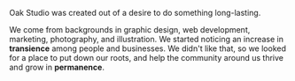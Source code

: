Oak Studio was created out of a desire to do something long-lasting.

We come from backgrounds in graphic design, web development, marketing, photography, and illustration. We started noticing an increase in **transience** among people and businesses. We didn't like that, so we looked for a place to put down our roots, and help the community around us thrive and grow in **permanence**.